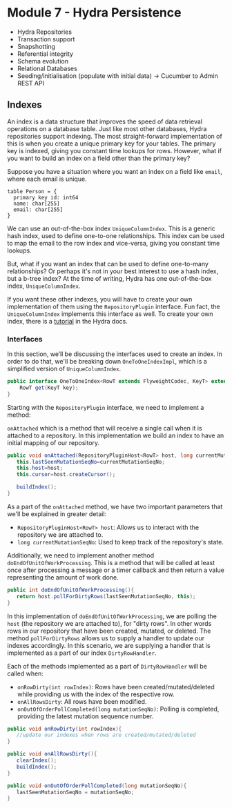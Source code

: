 # Module 7 - Hydra Persistence

- Hydra Repositories
- Transaction support
- Snapshotting
- Referential integrity
- Schema evolution
- Relational Databases
- Seeding/initialisation (populate with initial data) -> Cucumber to Admin REST API

## Indexes

An index is a data structure that improves the speed of data retrieval operations on a database table. Just like most
other databases, Hydra repositories support indexing. The most straight-forward implementation of this is when you
create a unique primary key for your tables. The primary key is indexed, giving you constant time lookups for rows.
However, what if you want to build an index on a field other than the primary key?

Suppose you have a situation where you want an index on a field like `email`, where each email is unique.

```
table Person = {
  primary key id: int64
  name: char[255]
  email: char[255]
}
```

We can use an out-of-the-box index `UniqueColumnIndex`. This is a generic hash index, used to define one-to-one
relationships. This index can be used to map the email to the row index and vice-versa, giving you constant time lookups.

But, what if you want an index that can be used to define one-to-many relationships? Or perhaps it's not in your best
interest to use a hash index, but a b-tree index? At the time of writing, Hydra has one out-of-the-box
index, `UniqueColumnIndex`.

If you want these other indexes, you will have to create your own implementation of them using the `RepositoryPlugin`
interface. Fun fact, the `UniqueColumnIndex` implements this interface as well. To create your own index, there is
a [tutorial](https://docs.hydra.weareadaptive.com/LATEST/Development/Persistence/WriteAnIndex.html) in the Hydra docs.

### Interfaces

In this section, we’ll be discussing the interfaces used to create an index. In order to do that, we'll be breaking
down `OneToOneIndexImpl`, which is a simplified version of `UniqueColumnIndex`.

```java
public interface OneToOneIndex<RowT extends FlyweightCodec, KeyT> extends RepositoryPlugin<RowT>, DirtyRowHandler {
    RowT get(KeyT key);
}
```

Starting with the `RepositoryPlugin` interface, we need to implement a method:

`onAttached` which is a method that will receive a single call when it is attached to a repository. In this
implementation we build an index to have an initial mapping of our repository.

 ```java
public void onAttached(RepositoryPluginHost<RowT> host, long currentMutationSeqNo){
    this.lastSeenMutationSeqNo=currentMutationSeqNo;
    this.host=host;
    this.cursor=host.createCursor();

    buildIndex();
}
 ```

As a part of the `onAttached` method, we have two important parameters that we'll be explained in greater detail:

- `RepositoryPluginHost<RowT> host`: Allows us to interact with the repository we are attached to.
- `long currentMutationSeqNo`: Used to keep track of the repository's state.

Additionally, we need to implement another method `doEndOfUnitOfWorkProcessing`. This is a method that will be called at
least once after processing a message or a timer callback and then return a value representing the amount of work done.

 ```java
public int doEndOfUnitOfWorkProcessing(){
    return host.pollForDirtyRows(lastSeenMutationSeqNo, this);
}
 ```

In this implementation of `doEndOfUnitOfWorkProcessing`, we are polling the `host` (the repository we are attached to),
for "dirty rows". In other words rows in our repository that have been created, mutated, or deleted. The
method `pollForDirtyRows` allows us to supply a handler to update our indexes accordingly. In this scenario, we are
supplying a handler that is implemented as a part of our index `DirtyRowHandler`.

Each of the methods implemented as a part of `DirtyRowHandler` will be called when:

- `onRowDirty(int rowIndex)`: Rows have been created/mutated/deleted while providing us with the index of the respective
  row.
- `onAllRowsDirty`: All rows have been modified.
- `onOutOfOrderPollCompleted(long mutationSeqNo)`: Polling is completed, providing the latest mutation sequence number.

 ```java
public void onRowDirty(int rowIndex){
    //update our indexes when rows are created/mutated/deleted
}

public void onAllRowsDirty(){
    clearIndex();
    buildIndex();
}

public void onOutOfOrderPollCompleted(long mutationSeqNo){
    lastSeenMutationSeqNo = mutationSeqNo;
}
 ```
